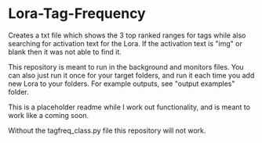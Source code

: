 # Lora-Tag-Frequency
Creates a txt file which shows the 3 top ranked ranges for tags while also searching for activation text for the Lora. If the activation text is "img" or blank then it was not able to find it.

This repository is meant to run in the background and monitors files. You can also just run it once for your target folders, and run it each time you add new Lora to your folders. For example outputs, see "output examples" folder.

This is a placeholder readme while I work out functionality, and is meant to work like a coming soon.

Without  the tagfreq_class.py file this repository will not work.
